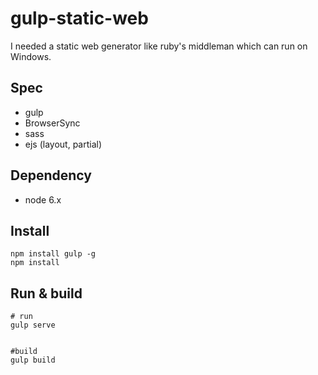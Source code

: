 # gulp-static-web
I needed a static web generator like ruby's middleman which can run on Windows.

## Spec
  - gulp
  - BrowserSync
  - sass
  - ejs (layout, partial)

## Dependency
  - node 6.x


## Install

```shell
npm install gulp -g
npm install
```

## Run & build
```shell
# run
gulp serve


#build
gulp build
```